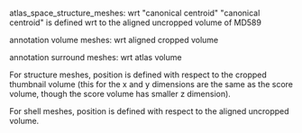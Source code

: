 
atlas_space_structure_meshes: wrt "canonical centroid"
"canonical centroid" is defined wrt to the aligned uncropped volume of MD589

annotation volume meshes: wrt aligned cropped volume

annotation surround meshes: wrt atlas volume



For structure meshes, position is defined with respect to the cropped thumbnail volume (this for the x and y dimensions are the same as the score volume, though the score volume has smaller z dimension).

For shell meshes, position is defined with respect to the aligned uncropped volume.
